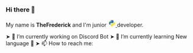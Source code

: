 ### Hi there 👋

My name is **TheFrederick** and I'm junior <a href="https://www.python.org" target="_blank"> <img src="https://raw.githubusercontent.com/devicons/devicon/master/icons/python/python-original.svg" alt="python" width="20" height="20"/> </a> developer.

➤ 🔭 I’m currently working on Discord Bot
➤ 🌱 I’m currently learning New language 👀
➤ 📫 How to reach me: 
